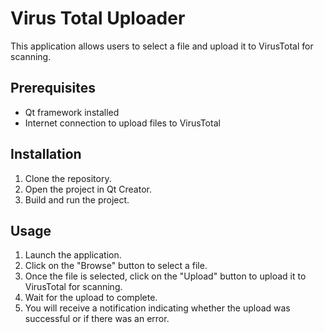 # Virus Total Uploader

This application allows users to select a file and upload it to VirusTotal for scanning.

## Prerequisites
- Qt framework installed
- Internet connection to upload files to VirusTotal

## Installation
1. Clone the repository.
2. Open the project in Qt Creator.
3. Build and run the project.

## Usage
1. Launch the application.
2. Click on the "Browse" button to select a file.
3. Once the file is selected, click on the "Upload" button to upload it to VirusTotal for scanning.
4. Wait for the upload to complete.
5. You will receive a notification indicating whether the upload was successful or if there was an error.
